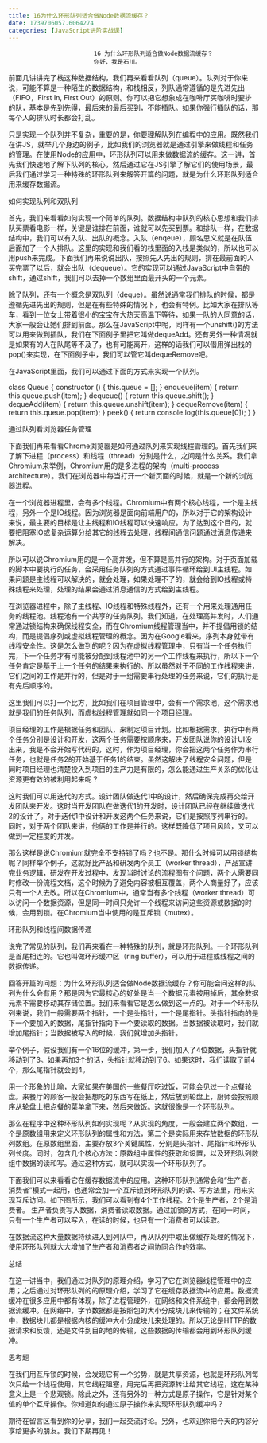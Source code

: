 ```yaml
---
title: 16为什么环形队列适合做Node数据流缓存？
date: 1739706057.6064274
categories: [JavaScript进阶实战课]
---
```

                            16 为什么环形队列适合做Node数据流缓存？
                            你好，我是石川。

前面几讲讲完了栈这种数据结构，我们再来看看队列（queue）。队列对于你来说，可能不算是一种陌生的数据结构，和栈相反，列队通常遵循的是先进先出（FIFO，First In, First Out）的原则。你可以把它想象成在咖啡厅买咖啡时要排的队，基本是先到先得，最后来的最后买到，不能插队。如果你强行插队的话，那每个人的排队时长都会打乱。



只是实现一个队列并不复杂，重要的是，你要理解队列在编程中的应用。既然我们在讲JS，就举几个身边的例子，比如我们的浏览器就是通过引擎来做线程和任务的管理。在使用Node的应用中，环形队列可以用来做数据流的缓存。这一讲，首先我们快速地了解下队列的核心，然后通过它在JS引擎了解它们的使用场景，最后我们通过学习一种特殊的环形队列来解答开篇的问题，就是为什么环形队列适合用来缓存数据流。

如何实现队列和双队列

首先，我们来看看如何实现一个简单的队列。数据结构中队列的核心思想和我们排队买票看电影一样，关键是谁排在前面，谁就可以先买到票。和排队一样，在数据结构中，我们可以有入队、出队的概念。入队（enqeue），顾名思义就是在队伍后面加了一个人排队。这里的实现和我们看的栈里面的入栈是类似的，所以也可以用push来完成。下面我们再来说说出队，按照先入先出的规则，排在最前面的人买完票了以后，就会出队（dequeue）。它的实现可以通过JavaScript中自带的shift，通过shift，我们可以去掉一个数组里面最开头的一个元素。



除了队列，还有一个概念是双队列（deque）。虽然说通常我们排队的时候，都是遵循先进先出的规则，但是在有些特殊的情况下，也会有特例。比如大家在排队等车，看到一位女士带着很小的宝宝在大热天高温下等待，如果一队的人同意的话，大家一般会让她们排到前面。那么在JavaScript中呢，同样有一个unshift()的方法可以用来做到插队，我们在下面例子里把它叫做dequeAdd。还有另外一种情况就是如果有的人在队尾等不及了，也有可能离开，这样的话我们可以借用弹出栈的pop()来实现，在下面例子中，我们可以管它叫dequeRemove吧。



在JavaScript里面，我们可以通过下面的方式来实现一个队列。

class Queue {
  constructor () {
    this.queue = [];
  }
  enqueue(item) {
    return this.queue.push(item);
  }
  dequeue() {
    return this.queue.shift();
  }
  dequeAdd(item) {
    return this.queue.unshift(item);
  }
  dequeRemove(item) {
    return this.queue.pop(item);
  }
  peek() {
    return console.log(this.queue[0]);
  }
}


通过队列看浏览器任务管理

下面我们再来看看Chrome浏览器是如何通过队列来实现线程管理的。首先我们来了解下进程（process）和线程（thread）分别是什么，之间是什么关系。我们拿Chromium来举例，Chromium用的是多进程的架构（multi-process architecture）。我们在浏览器中每当打开一个新页面的时候，就是一个新的浏览器进程。

在一个浏览器进程里，会有多个线程。Chromium中有两个核心线程，一个是主线程，另外一个是IO线程。因为浏览器是面向前端用户的，所以对于它的架构设计来说，最主要的目标是让主线程和IO线程可以快速响应。为了达到这个目的，就要把阻塞IO或复杂运算分给其它的线程去处理，线程间通信问题通过消息传递来解决。

所以可以说Chromium用的是一个高并发，但不算是高并行的架构。对于页面加载的脚本中要执行的任务，会采用任务队列的方式通过事件循环给到UI主线程。如果问题是主线程可以解决的，就会处理，如果处理不了的，就会给到IO线程或特殊线程来处理，处理的结果会通过消息通信的方式给到主线程。

在浏览器进程中，除了主线程、IO线程和特殊线程外，还有一个用来处理通用任务的线程池。线程池有一个共享的任务队列。我们知道，在处理高并发时，人们通常通过锁结构来确保线程安全，而在Chromium线程管理当中，并不提倡用锁的结构，而是提倡序列或虚拟线程管理的概念。因为在Google看来，序列本身就带有线程安全性。这是怎么做到的呢？因为在虚拟线程管理中，只有当一个任务执行完，下一个任务才有可能被分配到线程池中的另一个工作线程来执行，所以下一个任务肯定是基于上一个任务的结果来执行的。所以虽然对于不同的工作线程来讲，它们之间的工作是并行的，但是对于一组需要串行处理的任务来说，它们的执行是有先后顺序的。



这里我们可以打一个比方，比如我们在项目管理中，会有一个需求池，这个需求池就是我们的任务队列，而虚拟线程管理就如同一个项目经理。

项目经理的工作是根据任务和团队，来制定项目计划。比如根据需求，执行中有两个任务分别是设计和开发，这两个任务需要按顺序来，开发团队说你的设计UI没出来，我是不会开始写代码的，这时，作为项目经理，你会把这两个任务作为串行任务，也就是任务2的开始基于任务1的结束。虽然这解决了线程安全问题，但是同时项目经理也清楚投入到项目的生产力是有限的，怎么能通过生产关系的优化让资源更有效的被利用起来呢？

这时我们可以用迭代的方式。设计团队做迭代1中的设计，然后确保完成再交给开发团队来开发。这时当开发团队在做迭代1的开发时，设计团队已经在继续做迭代2的设计了。对于迭代1中设计和开发这两个任务来说，它们是按照序列串行的。同时，对于两个团队来讲，他俩的工作是并行的。这样既降低了项目风险，又可以做到一定程度的并发。



那么这样是说Chromium就完全不支持锁了吗？也不是。那什么时候可以用锁结构呢？同样举个例子，这就好比产品和研发两个员工（worker thread），产品宣讲完业务逻辑，研发在开发过程中，发现当时讨论的流程图有个问题，两个人需要同时修改一份流程文档，这个时候为了避免内容被相互覆盖，两个人商量好了，应该只有一个人去改。所以在Chromium中，通常当有多个线程（worker thread）可以访问一个数据资源，但是同一时间只允许一个线程来访问这些资源或数据的时候，会用到锁。在Chromium当中使用的是互斥锁（mutex）。

环形队列和线程间数据传递

说完了常见的队列，我们再来看在一种特殊的队列，就是环形队列。一个环形队列是首尾相连的。它也叫做环形缓冲区（ring buffer），可以用于进程或线程之间的数据传递。

回答开篇的问题：为什么环形队列适合做Node数据流缓存？你可能会问这样的队列为什么会有用？那是因为它最核心的好处是当一个数据元素被用掉后，其余数据元素不需要移动其存储位置。我们来看看它是怎么做到这一点的。对于一个环形队列来说，我们一般需要两个指针，一个是头指针，一个是尾指针。头指针指向的是下一个要加入的数据，尾指针指向下一个要读取的数据。当数据被读取时，我们就增加尾指针；当数据被写入的时候，我们就增加头指针。

举个例子，假设我们有一个16位的缓冲，第一步，我们加入了4位数据，头指针就移动到了3。如果再加3个的话，头指针就移动到了6。如果这时，我们读取了前4个，那么尾指针就会到4。



用一个形象的比喻，大家如果在美国的一些餐厅吃过饭，可能会见过一个点餐轮盘。来餐厅的顾客一般会把想吃的东西写在纸上，然后放到轮盘上，厨师会按照顺序从轮盘上把点餐的菜单拿下来，然后来做饭。这就很像是一个环形队列。



那么在程序中这种环形队列如何实现呢？从实现的角度，一般会建立两个数组，一个是原数组用来定义环形队列的属性和方法，第二个是实际用来存放数据的环形队列数组。在原数组里面，主要存放3个关键属性，分别是头指针、尾指针和环形队列长度。同时，包含几个核心方法：原数组中属性的获取和设置，以及环形队列数组中数据的读和写。通过这种方式，就可以实现一个环形队列了。

下面我们可以来看看它在缓存数据流中的应用。这种环形队列通常会和“生产者，消费者”模式一起用，也通常会加一个互斥锁到环形队列的读、写方法里，用来实现互斥访问。如下图所示，我们可以看到有4个工作线程。2个是生产者，2个是消费者。 生产者负责写入数据，消费者读取数据。通过加锁的方式，在同一时间，只有一个生产者可以写入，在读的时候，也只有一个消费者可以读取。



在数据流这种大量数据持续进入到列队中，再从队列中取出做缓存处理的情况下，使用环形队列就大大增加了生产者和消费者之间协同合作的效率。

总结

在这一讲当中，我们通过对队列的原理介绍，学习了它在浏览器线程管理中的应用；之后通过对环形队列的的原理介绍，学习了它在缓存数据流中的应用。数据流缓冲在很多应用中都有体现，除了进程管理外，在网络和文件系统中，都会用到数据流缓冲。在网络中，字节数据都是按照包的大小分成块儿来传输的；在文件系统中，数据块儿都是根据内核的缓冲大小分成块儿来处理的。所以无论是HTTP的数据请求和反馈，还是文件到目的地的传输，这些数据的传输都会用到环形队列缓冲。

思考题

在我们用互斥锁的时候，会发现它有一个劣势，就是共享资源，也就是环形队列每次只给一个线程使用，其它线程阻塞，用完后再把资源转让给其它线程，这在某种意义上是一个悲观锁。除此之外，还有另外的一种方式是原子操作，它是针对某个值的单个互斥操作。你知道如何通过原子操作来实现环形队列缓冲吗？

期待在留言区看到你的分享，我们一起交流讨论。另外，也欢迎你把今天的内容分享给更多的朋友。我们下期再见！

                        
                        
                            